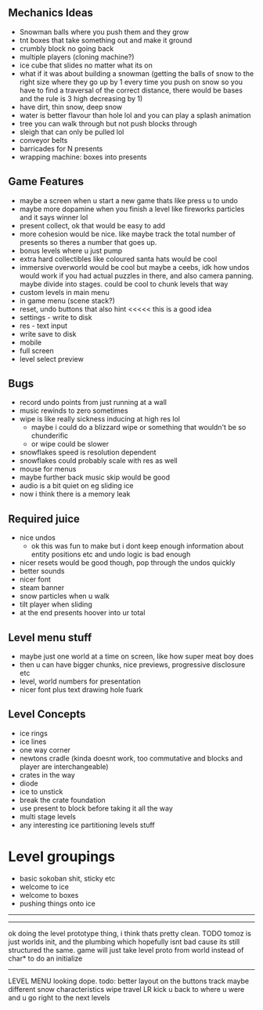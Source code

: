 ## Mechanics Ideas
 - Snowman balls where you push them and they grow
 - tnt boxes that take something out and make it ground
 - crumbly block no going back
 - multiple players (cloning machine?)
 - ice cube that slides no matter what its on
 - what if it was about building a snowman (getting the balls of snow to the right size where they go up by 1 every time you push on snow so you have to find a traversal of the correct distance, there would be bases and the rule is 3 high decreasing by 1)
  - have dirt, thin snow, deep snow
 - water is better flavour than hole lol and you can play a splash animation
 - tree you can walk through but not push blocks through
 - sleigh that can only be pulled lol
 - conveyor belts
 - barricades for N presents
 - wrapping machine: boxes into presents

## Game Features
 - maybe a screen when u start a new game thats like press u to undo
 - maybe more dopamine when you finish a level like fireworks particles and it says winner lol
 - present collect, ok that would be easy to add
 - more cohesion would be nice. like maybe track the total number of presents so theres a number that goes up.
 - bonus levels where u just pump
 - extra hard collectibles like coloured santa hats would be cool
 - immersive overworld would be cool but maybe a ceebs, idk how undos would work if you had actual puzzles in there, and also camera panning. maybe divide into stages. could be cool to chunk levels that way
 - custom levels in main menu
 - in game menu (scene stack?)
 - reset, undo buttons that also hint     <<<<< this is a good idea
 - settings - write to disk
 - res - text input
 - write save to disk
 - mobile
 - full screen
 - level select preview

## Bugs
 - record undo points from just running at a wall
 - music rewinds to zero sometimes
 - wipe is like really sickness inducing at high res lol
   - maybe i could do a blizzard wipe or something that wouldn't be so chunderific
   - or wipe could be slower
 - snowflakes speed is resolution dependent
 - snowflakes could probably scale with res as well
 - mouse for menus
 - maybe further back music skip would be good
 - audio is a bit quiet on eg sliding ice
 - now i think there is a memory leak

## Required juice
 - nice undos
   - ok this was fun to make but i dont keep enough information about entity positions etc and undo logic is bad enough
 - nicer resets would be good though, pop through the undos quickly
 - better sounds
 - nicer font
 - steam banner
 - snow particles when u walk
 - tilt player when sliding
 - at the end presents hoover into ur total

 ## Level menu stuff
 - maybe just one world at a time on screen, like how super meat boy does
 - then u can have bigger chunks, nice previews, progressive disclosure etc
 - level, world numbers for presentation
 - nicer font plus text drawing hole fuark

 ## Level Concepts
 - ice rings
 - ice lines
 - one way corner
 - newtons cradle (kinda doesnt work, too commutative and blocks and player are interchangeable)
 - crates in the way
 - diode
 - ice to unstick
 - break the crate foundation
 - use present to block before taking it all the way
 - multi stage levels
 - any interesting ice partitioning levels stuff

# Level groupings
 - basic sokoban shit, sticky etc
 - welcome to ice
 - welcome to boxes
 - pushing things onto ice

 ----------------------

--------------------

ok doing the level prototype thing, i think thats pretty clean.
TODO tomoz is just worlds init, and the plumbing which hopefully isnt bad cause its still structured the same. game will just take level proto from world instead of char* to do an initialize

----------------------------

LEVEL MENU looking dope. todo:
better layout on the buttons
track
maybe different snow characteristics
wipe
travel LR
kick u back to where u were and u go right to the next levels
